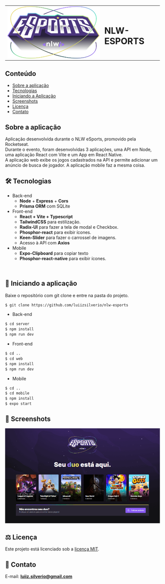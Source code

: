 <table>
  <tr>
    <td><img src="https://github.com/luiizsilverio/nlw-esports/blob/master/web/src/assets/logo-nlw-esports.svg" /></td>
    <td><h1>NLW-ESPORTS</h1></td>
  </tr>
</table>

## Conteúdo
* [Sobre a aplicação](#sobre-a-aplicação)
* [Tecnologias](#hammer_and_wrench-tecnologias)
* [Iniciando a Aplicação](#car-Iniciando-a-aplicação)
* [Screenshots](#camera_flash-screenshots)
* [Licença](#balance_scale-licença)
* [Contato](#email-contato)

## Sobre a aplicação
Aplicação desenvolvida durante o NLW eSports, promovido pela Rocketseat.<br />
Durante o evento, foram desenvolvidas 3 aplicações, uma API em Node, uma aplicação React com Vite e um App em React Native.<br />
A aplicação web exibe os jogos cadastrados na API e permite adicionar um anúncio de busca de jogador. A aplicação mobile faz a mesma coisa.<br />

## :hammer_and_wrench: Tecnologias
* Back-end
  * __Node__ + __Express__ + __Cors__
  * __Prisma ORM__ com SQLite
* Front-end
  * __React + Vite + Typescript__
  * __TailwindCSS__ para estilização.
  * __Radix-UI__ para fazer a tela de modal e Checkbox.
  * __Phosphor-react__ para exibir ícones.
  * __Keen-Slider__ para fazer o carrossel de imagens.
  * Acesso à API com __Axios__
* Mobile
  * __Expo-Clipboard__ para copiar texto
  * __Phosphor-react-native__ para exibir ícones.
<br />

## :car: Iniciando a aplicação
Baixe o repositório com git clone e entre na pasta do projeto.
```bash
$ git clone https://github.com/luiizsilverio/nlw-esports
```
* Back-end
```bash
$ cd server
$ npm install
$ npm run dev
```
* Front-end
```bash
$ cd ..
$ cd web
$ npm install
$ npm run dev
```
* Mobile
```bash
$ cd ..
$ cd mobile
$ npm install
$ expo start
```

## :camera_flash: Screenshots
![](https://github.com/luiizsilverio/nlw-esports/blob/master/web/src/assets/nlw-esports.gif)

## :balance_scale: Licença
Este projeto está licenciado sob a [licença MIT](LICENSE).

## :email: Contato

E-mail: [**luiiz.silverio@gmail.com**](mailto:luiiz.silverio@gmail.com)
